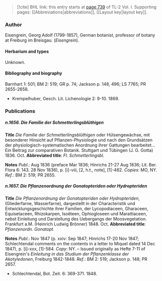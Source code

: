 > [!cite] BHL link: this entry starts at [page 739](https://www.biodiversitylibrary.org/item/103414#page/787/mode/1up) of TL-2 Vol. I.
> Supporting pages: [[Abbreviations|abbreviations]], [[Layout key|layout key]].

### Author

Eisengrein, Georg Adolf (1799-1857), German botanist, professor of botany at Freiburg im Breisgau. (*Eisengrein*).

#### Herbarium and types

Unknown.

#### Bibliography and biography

Barnhart 1: 501; BM 2: 519; GR p. 74; Jackson p. 148, 496; LS 7765; PR 2655-2658.
- Krempelhuber, Gesch. Lit. Lichenologie 2: 9-10. 1869.

### Publications

##### n.1656. Die Familie der Schmetterlingsblüthigen

**Title**
*Die Familie der Schmetterlingsblüthigen* oder Hülsengewächse, mit besonderer Hinsicht auf Pflanzen-Physiologie und nach den Grundsätzen der physiologisch-systematischen Anordnung ihrer Gattungen bearbeitet... Ein Beitrag zur comparativen Botanik. Stuttgart und Tübingen (J. G. Gotta) 1836. Oct.
**Abbreviated title**: *Fl. Schmetterlingsbl.*

**Notes**
*Publ*.: Aug 1836 (preface Mar 1836; Hinrichs 21-27 Aug 1836; Lit. Ber. Flora 6: 143. 28 Nov 1836), p. \[i\]-viii, \[2, h.t., note\], \[1\]-462. *Copies*: MO, NY.
*Ref*.: BM 2: 519; PR 2655.

##### n.1657. Die Pflanzenordnung der Gonatopteriden oder Hydropteriden

**Title**
*Die Pflanzenordnung der Gonatopteriden oder Hydropteriden*, (Gliederfarne, Wasserfarne), dargestellt in der Characteristik und Entwicklungsgeschichte ihrer Familien, der Lycopodiaceen, Gharaceen, Equisetaceen, Rhizokarpen, Isoëteen, Ophiogloseen und Marattiaceen, nebst Einleitung und Darstellung des Uebergangs der Moosvegetation. Frankfurt a.M. (Heinrich Ludwig Brönner) 1848. Oct.
**Abbreviated title**: *Pfianzenordn. Gonatopt.*

**Notes**
*Publ*.: Nov 1847 (p. xxiv: Sep 1847; Hinrichs 17-20 Nov 1847; Schlechtendal comments on the contents in a letter to Miquel dated 14 Dec 1847), p. \[i\]-xxx, \[1\]-584. *Copy*: NY. – Issued originally as Hefte 7-11 of Eisengrein's *Einleitung in das Studium der Pflanzenklasse der Akotyledonen*, Freiburg 1842-1848.
*Ref*.: BM 2: 519; Jackson p. 148; PR 2657.
- Schlechtendal, Bot. Zeit. 6: 369-371. 1848.

